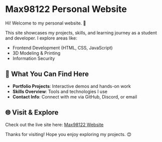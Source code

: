# Max98122 Personal Website

Hi! Welcome to my personal website. 🌟  

This site showcases my projects, skills, and learning journey as a student and developer. I explore areas like:

- Frontend Development (HTML, CSS, JavaScript)  
- 3D Modeling & Printing  
- Information Security  

## 🚀 What You Can Find Here
- **Portfolio Projects**: Interactive demos and hands-on work  
- **Skills Overview**: Tools and technologies I use  
- **Contact Info**: Connect with me via GitHub, Discord, or email  

## 🌐 Visit & Explore
Check out the live site here: [Max98122 Website](https://xyllence0122.github.io/Max98122/)  

Thanks for visiting! Hope you enjoy exploring my projects. 😊
